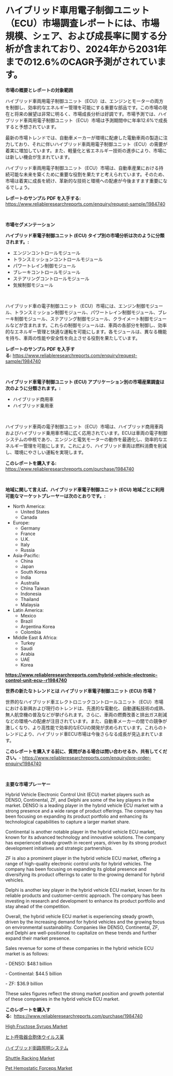 <p><h1>ハイブリッド車用電子制御ユニット（ECU）市場調査レポートには、市場規模、シェア、および成長率に関する分析が含まれており、2024年から2031年までの12.6%のCAGR予測がされています。</h1></p><p><strong>市場の概要とレポートの対象範囲</strong></p>
<p><p>ハイブリッド車両用電子制御ユニット（ECU）は、エンジンとモーターの両方を制御し、効率的なエネルギー管理を可能にする重要な部品です。この市場の現在と将来の展望は非常に明るく、市場成長分析は好調です。市場予測では、ハイブリッド車両用電子制御ユニット（ECU）市場は予測期間中に年率12.6%で成長すると予想されています。</p><p>最新の市場トレンドでは、自動車メーカーが環境に配慮した電動車両の製造に注力しており、それに伴いハイブリッド車両用電子制御ユニット（ECU）の需要が着実に増加しています。また、軽量化と省エネルギー技術の進歩により、市場には新しい機会が生まれています。</p><p>ハイブリッド車両用電子制御ユニット（ECU）市場は、自動車産業における持続可能な未来を築くために重要な役割を果たすと考えられています。そのため、市場は着実に成長を続け、革新的な技術と環境への配慮が今後ますます重要になるでしょう。</p></p>
<p><strong>レポートのサンプル PDF を入手する:</strong> <a href="https://www.reliableresearchreports.com/enquiry/request-sample/1984740">https://www.reliableresearchreports.com/enquiry/request-sample/1984740</a></p>
<p>&nbsp;</p>
<p><strong>市場セグメンテーション</strong></p>
<p><strong>ハイブリッド車電子制御ユニット (ECU) タイプ別の市場分析は次のように分類されます。:</strong></p>
<p><ul><li>エンジンコントロールモジュール</li><li>トランスミッションコントロールモジュール</li><li>パワートレイン制御モジュール</li><li>ブレーキコントロールモジュール</li><li>ステアリングコントロールモジュール</li><li>気候制御モジュール</li></ul></p>
<p>&nbsp;</p>
<p><p>ハイブリッド車の電子制御ユニット（ECU）市場には、エンジン制御モジュール、トランスミッション制御モジュール、パワートレイン制御モジュール、ブレーキ制御モジュール、ステアリング制御モジュール、クライメート制御モジュールなどが含まれます。これらの制御モジュールは、車両の各部分を制御し、効率的なエネルギー管理と快適な運転を可能にします。各モジュールは、異なる機能を持ち、車両の性能や安全性を向上させる役割を果たしています。</p></p>
<p><strong>レポートのサンプル PDF を入手する:</strong>&nbsp;<a href="https://www.reliableresearchreports.com/enquiry/request-sample/1984740">https://www.reliableresearchreports.com/enquiry/request-sample/1984740</a></p>
<p>&nbsp;</p>
<p><strong> ハイブリッド車電子制御ユニット (ECU) アプリケーション別の市場産業調査は次のように分類されます。:</strong></p>
<p><ul><li>ハイブリッド商用車</li><li>ハイブリッド乗用車</li></ul></p>
<p>&nbsp;</p>
<p><p>ハイブリッド車両の電子制御ユニット（ECU）市場は、ハイブリッド商用車両およびハイブリッド乗用車市場に広く応用されています。ECUは車両の電子制御システムの中核であり、エンジンと電気モーターの動作を最適化し、効率的なエネルギー管理を可能にします。これにより、ハイブリッド車両は燃料消費を削減し、環境にやさしい運転を実現します。</p></p>
<p><strong>このレポートを購入する:</strong>&nbsp; <a href="https://www.reliableresearchreports.com/purchase/1984740">https://www.reliableresearchreports.com/purchase/1984740</a></p>
<p>&nbsp;</p>
<p><strong>地域に関して言えば、ハイブリッド車電子制御ユニット (ECU) 地域ごとに利用可能なマーケットプレーヤーは次のとおりです。:</strong></p>
<p><ul>
    <li>
        North America:
        <ul>
            <li>United States</li>
            <li>Canada</li>
        </ul>
    </li>
    <li>
        Europe:
        <ul>
            <li>Germany</li>
            <li>France</li>
            <li>U.K.</li>
            <li>Italy</li>
            <li>Russia</li>
        </ul>
    </li>
    <li>
        Asia-Pacific:
        <ul>
            <li>China</li>
            <li>Japan</li>
            <li>South Korea</li>
            <li>India</li>
            <li>Australia</li>
            <li>China Taiwan</li>
            <li>Indonesia</li>
            <li>Thailand</li>
            <li>Malaysia</li>
        </ul>
    </li>
    <li>
        Latin America:
        <ul>
            <li>Mexico</li>
            <li>Brazil</li>
            <li>Argentina Korea</li>
            <li>Colombia</li>
        </ul>
    </li>
    <li>
        Middle East & Africa:
        <ul>
            <li>Turkey</li>
            <li>Saudi</li>
            <li>Arabia</li>
            <li>UAE</li>
            <li>Korea</li>
        </ul>
    </li>
    </ul></p>
<p><strong><a href="https://www.reliableresearchreports.com/hybrid-vehicle-electronic-control-unit-ecu--r1984740">https://www.reliableresearchreports.com/hybrid-vehicle-electronic-control-unit-ecu--r1984740</a></strong>&nbsp;</p>
<p><strong>世界の新たなトレンドとは ハイブリッド車電子制御ユニット (ECU) 市場？</strong></p>
<p><p>世界的なハイブリッド車エレクトロニックコントロールユニット（ECU）市場における新興および現行のトレンドは、先進的な電動化、自動運転技術の成熟、無人航空機の普及などが挙げられます。さらに、車両の燃費改善と排出ガス削減などの環境への配慮が注目されています。また、自動車メーカーの間での競争が激しくなり、より高性能で効率的なECUの開発が求められています。これらのトレンドにより、ハイブリッド車ECU市場は今後さらなる成長が見込まれています。</p></p>
<p><strong>このレポートを購入する前に、質問がある場合は問い合わせるか、共有してください。</strong>- <a href="https://www.reliableresearchreports.com/enquiry/pre-order-enquiry/1984740">https://www.reliableresearchreports.com/enquiry/pre-order-enquiry/1984740</a></p>
<p>&nbsp;</p>
<p><strong>主要な市場プレーヤー</strong></p>
<p><p>Hybrid Vehicle Electronic Control Unit (ECU) market players such as DENSO, Continental, ZF, and Delphi are some of the key players in the market. DENSO is a leading player in the hybrid vehicle ECU market with a strong presence and a wide range of product offerings. The company has been focusing on expanding its product portfolio and enhancing its technological capabilities to capture a larger market share.</p><p>Continental is another notable player in the hybrid vehicle ECU market, known for its advanced technology and innovative solutions. The company has experienced steady growth in recent years, driven by its strong product development initiatives and strategic partnerships.</p><p>ZF is also a prominent player in the hybrid vehicle ECU market, offering a range of high-quality electronic control units for hybrid vehicles. The company has been focusing on expanding its global presence and diversifying its product offerings to cater to the growing demand for hybrid vehicles.</p><p>Delphi is another key player in the hybrid vehicle ECU market, known for its reliable products and customer-centric approach. The company has been investing in research and development to enhance its product portfolio and stay ahead of the competition.</p><p>Overall, the hybrid vehicle ECU market is experiencing steady growth, driven by the increasing demand for hybrid vehicles and the growing focus on environmental sustainability. Companies like DENSO, Continental, ZF, and Delphi are well-positioned to capitalize on these trends and further expand their market presence.</p><p>Sales revenue for some of these companies in the hybrid vehicle ECU market is as follows:</p><p>- DENSO: $48.1 billion</p><p>- Continental: $44.5 billion</p><p>- ZF: $36.9 billion</p><p>These sales figures reflect the strong market position and growth potential of these companies in the hybrid vehicle ECU market.</p></p>
<p><strong>このレポートを購入する:</strong>&nbsp;&nbsp;<a href="https://www.reliableresearchreports.com/purchase/1984740">https://www.reliableresearchreports.com/purchase/1984740</a></p>
<p><p><a href="https://issuu.com/reportprime-2/docs/high-fructose-syrups-market-size-20_3b4f8e91b0b173">High Fructose Syrups Market</a></p><p><a href="https://github.com/AylinBeier/Market-Research-Report-List-1/blob/main/5391865118124.md">ヒト呼吸器合胞体ウイルス薬</a></p><p><a href="https://github.com/WhitneyMurphy1982/Market-Research-Report-List-1/blob/main/9574061118125.md">ハイブリッド街路照明システム</a></p><p><a href="https://github.com/lamhaoka57/Market-Research-Report-List-1/blob/main/shuttle-racking-market.md">Shuttle Racking Market</a></p><p><a href="https://github.com/dancokkoe288/Market-Research-Report-List-1/blob/main/pet-hemostatic-forceps-market.md">Pet Hemostatic Forceps Market</a></p></p>